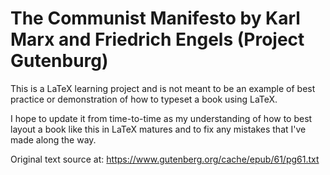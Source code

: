 # The Communist Manifesto by Karl Marx and Friedrich Engels (Project Gutenburg)

This is a LaTeX learning project and is not meant to be an example of best practice or demonstration of how to typeset a book using LaTeX.

I hope to update it from time-to-time as my understanding of how to best layout a book like this in LaTeX matures and to fix any mistakes that I've made along the way.

Original text source at: https://www.gutenberg.org/cache/epub/61/pg61.txt
